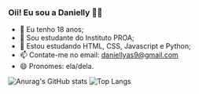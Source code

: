 ### Oii! Eu sou a Danielly 👋😊

- 📌 Eu tenho 18 anos;
- 📒 Sou estudante do Instituto PROA;
- 🌱 Estou estudando HTML, CSS, Javascript e Python;
- 📫 Contate-me no email: daniellyas9@gmail.com
- 😄 Pronomes: ela/dela.

![Anurag's GitHub stats](https://github-readme-stats.vercel.app/api?username=daniellysilva&theme=aura_dark=true)
![Top Langs](https://github-readme-stats.vercel.app/api/top-langs/?username=daniellysilva&layout=compact)
